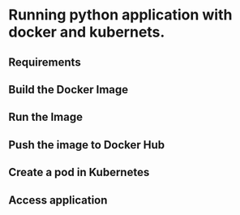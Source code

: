 # Running python application with  docker and kubernets.

## Requirements

## Build the Docker Image

## Run the Image

## Push the image to Docker Hub

## Create a pod in Kubernetes

## Access application


